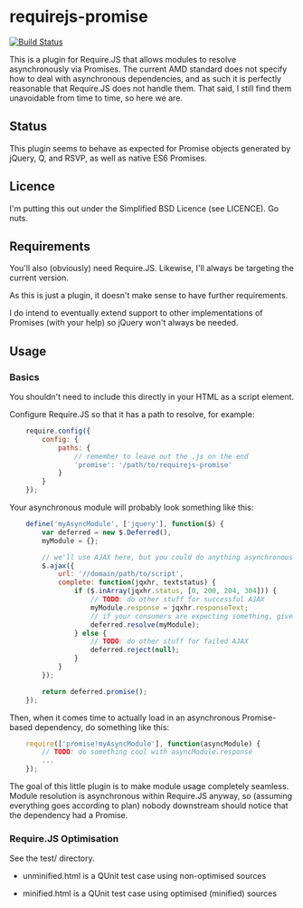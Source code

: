 # requirejs-promise

[![Build Status](https://travis-ci.org/jokeyrhyme/requirejs-promise.png?branch=master)](https://travis-ci.org/jokeyrhyme/requirejs-promise)

This is a plugin for Require.JS that allows modules to resolve asynchronously via Promises. The current AMD standard does not specify how to deal with asynchronous dependencies, and as such it is perfectly reasonable that Require.JS does not handle them. That said, I still find them unavoidable from time to time, so here we are.

## Status

This plugin seems to behave as expected for Promise objects generated by jQuery, Q, and RSVP, as well as native ES6 Promises.

## Licence

I'm putting this out under the Simplified BSD Licence (see LICENCE). Go nuts.

## Requirements

You'll also (obviously) need Require.JS. Likewise, I'll always be targeting the current version.

As this is just a plugin, it doesn't make sense to have further requirements.

I do intend to eventually extend support to other implementations of Promises (with your help) so jQuery won't always be needed.

## Usage

### Basics

You shouldn't need to include this directly in your HTML as a script element.

Configure Require.JS so that it has a path to resolve, for example:

```javascript
    require.config({
        config: {
            paths: {
                // remember to leave out the .js on the end
                'promise': '/path/to/requirejs-promise'
            }
        }
    });
```

Your asynchronous module will probably look something like this:

```javascript
    define('myAsyncModule', ['jquery'], function($) {
        var deferred = new $.Deferred(),
        myModule = {};

        // we'll use AJAX here, but you could do anything asynchronous
        $.ajax({
            url: '//domain/path/to/script',
            complete: function(jqxhr, textstatus) {
                if ($.inArray(jqxhr.status, [0, 200, 204, 304])) {
                    // TODO: do other stuff for successful AJAX
                    myModule.response = jqxhr.responseText;
                    // if your consumers are expecting something, give it to them
                    deferred.resolve(myModule);
                } else {
                    // TODO: do other stuff for failed AJAX
                    deferred.reject(null);
                }
            }
        });

        return deferred.promise();
    });
```

Then, when it comes time to actually load in an asynchronous Promise-based dependency, do something like this:

```javascript
    require(['promise!myAsyncModule'], function(asyncModule) {
        // TODO: do something cool with asyncModule.response
        ...
    });
```

The goal of this little plugin is to make module usage completely seamless. Module resolution is asynchronous within Require.JS anyway, so (assuming everything goes according to plan) nobody downstream should notice that the dependency had a Promise.

### Require.JS Optimisation

See the test/ directory.

- unminified.html is a QUnit test case using non-optimised sources

- minified.html is a QUnit test case using optimised (minified) sources
